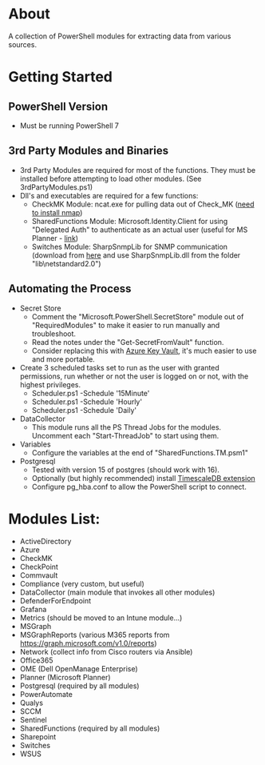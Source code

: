# About
A collection of PowerShell modules for extracting data from various sources.

# Getting Started

## PowerShell Version
- Must be running PowerShell 7

## 3rd Party Modules and Binaries
- 3rd Party Modules are required for most of the functions. They must be installed before attempting to load other modules. (See 3rdPartyModules.ps1)
- Dll's and executables are required for a few functions:
  - CheckMK Module: ncat.exe for pulling data out of Check_MK ([need to install nmap](https://nmap.org/dist/nmap-7.92-setup.exe))
  - SharedFunctions Module: Microsoft.Identity.Client for using "Delegated Auth" to authenticate as an actual user (useful for MS Planner - [link](https://www.nuget.org/api/v2/package/Microsoft.Identity.Client/4.58.1))
  - Switches Module: SharpSnmpLib for SNMP communication (download from [here](https://www.nuget.org/api/v2/package/Lextm.SharpSnmpLib/12.5.2) and use SharpSnmpLib.dll from the folder "lib\netstandard2.0")
 
## Automating the Process
- Secret Store
  - Comment the "Microsoft.PowerShell.SecretStore" module out of "RequiredModules" to make it easier to run manually and troubleshoot.
  - Read the notes under the "Get-SecretFromVault" function.
  - Consider replacing this with [Azure Key Vault](https://learn.microsoft.com/en-us/azure/key-vault/secrets/quick-create-powershell), it's much easier to use and more portable.
- Create 3 scheduled tasks set to run as the user with granted permissions, run whether or not the user is logged on or not, with the highest privileges.
  - Scheduler.ps1 -Schedule '15Minute'
  - Scheduler.ps1 -Schedule 'Hourly'
  - Scheduler.ps1 -Schedule 'Daily'
- DataCollector
  - This module runs all the PS Thread Jobs for the modules. Uncomment each "Start-ThreadJob" to start using them.
- Variables
  - Configure the variables at the end of "SharedFunctions.TM.psm1"
- Postgresql
  - Tested with version 15 of postgres (should work with 16).
  - Optionally (but highly recommended) install [TimescaleDB extension](https://docs.timescale.com/self-hosted/latest/install/)
  - Configure pg_hba.conf to allow the PowerShell script to connect.

# Modules List:
- ActiveDirectory
- Azure
- CheckMK
- CheckPoint
- Commvault
- Compliance (very custom, but useful)
- DataCollector (main module that invokes all other modules)
- DefenderForEndpoint
- Grafana
- Metrics (should be moved to an Intune module...)
- MSGraph
- MSGraphReports (various M365 reports from https://graph.microsoft.com/v1.0/reports)
- Network (collect info from Cisco routers via Ansible)
- Office365
- OME (Dell OpenManage Enterprise)
- Planner (Microsoft Planner)
- Postgresql (required by all modules)
- PowerAutomate
- Qualys
- SCCM
- Sentinel
- SharedFunctions (required by all modules)
- Sharepoint
- Switches
- WSUS

